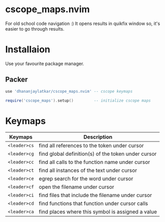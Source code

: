 # cscope_maps.nvim
For old school code navigation :)
It opens results in quikfix window so, it's easier to go through results.

# Installaion
Use your favourite package manager.

## Packer
``` lua
use 'dhananjaylatkar/cscope_maps.nvim' -- cscope keymaps

require('cscope_maps').setup()         -- initialize cscope maps
```

# Keymaps

| Keymaps | Description |
|--- | --- |
|`<leader>cs`| find all references to the token under cursor |
|`<leader>cg`| find global definition(s) of the token under cursor |
|`<leader>cc`| find all calls to the function name under cursor |
|`<leader>ct`| find all instances of the text under cursor |
|`<leader>ce`| egrep search for the word under cursor |
|`<leader>cf`| open the filename under cursor |
|`<leader>ci`| find files that include the filename under cursor|
|`<leader>cd`| find functions that function under cursor calls |
|`<leader>ca`| find places where this symbol is assigned a value |

